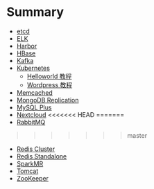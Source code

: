 # Summary

* [etcd](docs/etcd/README.md)
* [ELK](docs/elk/README.md)
* [Harbor](docs/harbor/README.md)
* [HBase](docs/hbase/README.md)
* [Kafka](docs/kafka/README.md)
* [Kubernetes](docs/kubernetes/README.md)
	* [Helloworld 教程](docs/kubernetes/tutorials/helloworld.md)
	* [Wordpress 教程](docs/kubernetes/tutorials/wordpress.md)
* [Memcached](docs/memcached/README.md)
* [MongoDB Replication](docs/mongodb-replication/README.md)
* [MySQL Plus](docs/rds/README.md)
* [Nextcloud](docs/nextcloud/README.md)
<<<<<<< HEAD
=======
* [RabbitMQ](docs/rabbitmq/README.md)
>>>>>>> master
* [Redis Cluster](docs/redis-cluster/README.md)
* [Redis Standalone](docs/redis-standalone/README.md)
* [SparkMR](docs/SparkMR/README.md)
* [Tomcat](docs/tomcat/README.md)
* [ZooKeeper](docs/zk/README.md)

